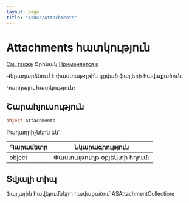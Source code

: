 ```yaml
---
layout: page
title: "AsDoc/Attachments"
---
```



# Attachments հատկություն 

[См. также](ReadOnlyAttachments.html) Օրինակ [Применяется к](../Asdoc.md)

Վերադարձնում է փաստաթղթին կցված ֆայլերի հավաքածուն։

Կարդալու հատկություն։

## Շարահյուսություն

``` vb
object.Attachments
```

Բաղադրիչներն են՝ 


| Պարամետր | Նկարագրություն |
|--|--|
| object | Փաստաթուղթ օբյեկտի հղում։ |


## Տվյալի տիպ

Ֆայլային հավելումների հավաքածու՝ ASAttachmentCollection։

